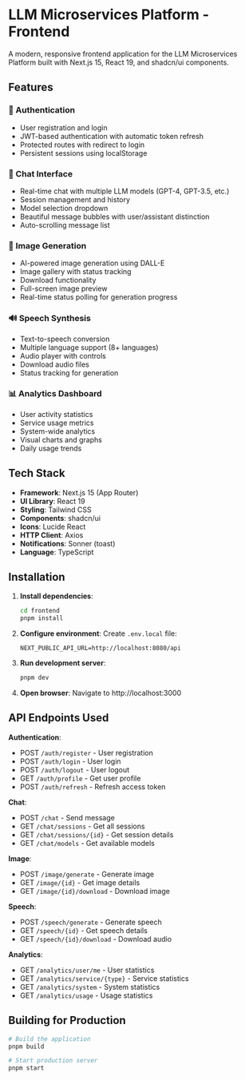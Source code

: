 # LLM Microservices Platform - Frontend

A modern, responsive frontend application for the LLM Microservices Platform built with Next.js 15, React 19, and shadcn/ui components.

## Features

### 🔐 Authentication

- User registration and login
- JWT-based authentication with automatic token refresh
- Protected routes with redirect to login
- Persistent sessions using localStorage

### 💬 Chat Interface

- Real-time chat with multiple LLM models (GPT-4, GPT-3.5, etc.)
- Session management and history
- Model selection dropdown
- Beautiful message bubbles with user/assistant distinction
- Auto-scrolling message list

### 🎨 Image Generation

- AI-powered image generation using DALL-E
- Image gallery with status tracking
- Download functionality
- Full-screen image preview
- Real-time status polling for generation progress

### 🔊 Speech Synthesis

- Text-to-speech conversion
- Multiple language support (8+ languages)
- Audio player with controls
- Download audio files
- Status tracking for generation

### 📊 Analytics Dashboard

- User activity statistics
- Service usage metrics
- System-wide analytics
- Visual charts and graphs
- Daily usage trends

## Tech Stack

- **Framework**: Next.js 15 (App Router)
- **UI Library**: React 19
- **Styling**: Tailwind CSS
- **Components**: shadcn/ui
- **Icons**: Lucide React
- **HTTP Client**: Axios
- **Notifications**: Sonner (toast)
- **Language**: TypeScript

## Installation

1. **Install dependencies**:

   ```bash
   cd frontend
   pnpm install
   ```

2. **Configure environment**:
   Create `.env.local` file:

   ```env
   NEXT_PUBLIC_API_URL=http://localhost:8080/api
   ```

3. **Run development server**:

   ```bash
   pnpm dev
   ```

4. **Open browser**:
   Navigate to http://localhost:3000

## API Endpoints Used

**Authentication**:

- POST `/auth/register` - User registration
- POST `/auth/login` - User login
- POST `/auth/logout` - User logout
- GET `/auth/profile` - Get user profile
- POST `/auth/refresh` - Refresh access token

**Chat**:

- POST `/chat` - Send message
- GET `/chat/sessions` - Get all sessions
- GET `/chat/sessions/{id}` - Get session details
- GET `/chat/models` - Get available models

**Image**:

- POST `/image/generate` - Generate image
- GET `/image/{id}` - Get image details
- GET `/image/{id}/download` - Download image

**Speech**:

- POST `/speech/generate` - Generate speech
- GET `/speech/{id}` - Get speech details
- GET `/speech/{id}/download` - Download audio

**Analytics**:

- GET `/analytics/user/me` - User statistics
- GET `/analytics/service/{type}` - Service statistics
- GET `/analytics/system` - System statistics
- GET `/analytics/usage` - Usage statistics

## Building for Production

```bash
# Build the application
pnpm build

# Start production server
pnpm start
```
